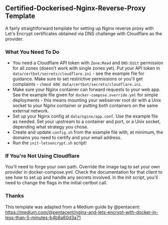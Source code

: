 ## Certified-Dockerised-Nginx-Reverse-Proxy Template
A fairly straightforward template for setting up Nginx reverse proxy with Let's Encrypt certificates obtained via DNS challenge with Cloudflare as the provider.

### What You Need To Do
- You need a Cloudflare API token with `Zone:Read` and `DNS:Edit` permission for all zones (doesn't work with single zones yet). Put your API token in `data/certbot/secrets/cloudflare.ini` - see the example file for guidance. Make sure to set restrictive permissions or you'll get complaints - `chmod 600 data/certbot/secrets/cloudflare.ini`.
- Make sure your Nginx container can forward requests to your web app. See the example file given for `docker-compose.override.yml` for simple deployments - this means mounting your webserver root dir with a Unix socket to your Nginx container or putting both containers on the same external network.
- Set up your Nginx config at `data/nginx/app.conf`. Use the example file as needed. Set your upstream to a container and port, or a Unix socket, depending what strategy you chose.
- Create and update `config.sh` from the example file with, at minimum, the domains you need to certify and your email address.
- Run the `init-letsencrypt.sh` script!

### If You're Not Using Cloudflare
You'll need to forge your own path. Override the image tag to set your own provider in docker-compose.yml. Check the documentation for that client to see how to set up and handle any secrets involved. In the init script, you'll need to change the flags in the initial certbot call.

### Thanks
This template was adapted from a Medium guide by @pentacent:
https://medium.com/@pentacent/nginx-and-lets-encrypt-with-docker-in-less-than-5-minutes-b4b8a60d3a71
